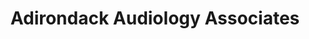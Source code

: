 ---
title: "Adirondack Audiology Associates"
url: /saranac-lake/adirondack-audiology-associates/
shop: Hörgeräte
---